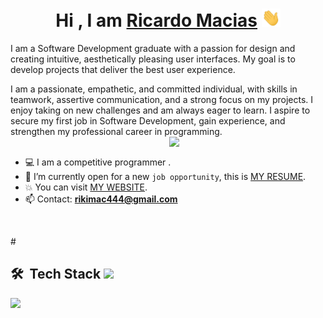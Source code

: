 ## <h1 align="center">Hi , I am <a  href="https://ricardo-mac-portafolio.netlify.app/" target="_blank">Ricardo Macias</a> <img  src="https://raw.githubusercontent.com/ABSphreak/ABSphreak/master/gifs/Hi.gif" width="30px"></h1>

I am a Software Development graduate with a passion for design and creating intuitive, aesthetically pleasing user interfaces. My goal is to develop projects that deliver the best user experience.

I am a passionate, empathetic, and committed individual, with skills in teamwork, assertive communication, and a strong focus on my projects. I enjoy taking on new challenges and am always eager to learn. I aspire to secure my first job in Software Development, gain experience, and strengthen my professional career in programming.
<picture> <img align="right" src="https://github.com/7oSkaaa/7oSkaaa/blob/main/Images/Right_Side.gif?raw=true" width = 250px></picture>
<br><br>
- :computer: I am a competitive programmer .
- :thinking: I’m currently open for a new `job opportunity`, this is [MY RESUME](https://drive.google.com/file/d/16i-gZMj-Nt1Rp2lnTo7P3pahN5mQVV1_/view?usp=sharing).
- :boom: You can visit [MY WEBSITE](https://ricardo-mac-portafolio.netlify.app/).
- 📫 Contact: **rikimac444@gmail.com**
<br>


#<h2> 🛠 &nbsp;Tech Stack <img src = "https://media2.giphy.com/media/QssGEmpkyEOhBCb7e1/giphy.gif?cid=ecf05e47a0n3gi1bfqntqmob8g9aid1oyj2wr3ds3mg700bl&rid=giphy.gif" width = 30px> </h2>
<!--tech stack icons-->
<p align="left">
  <a href="https://skillicons.dev">
    <img src="https://skillicons.dev/icons?i=androidstudio,java,php,py,django,css,html,js,bootstrap,mysql,sqlite,firebase,git,github,netlify,postman,vscode,pycharm,ai,ps,ae&perline=12" />

  </a>
</p>
<br>
